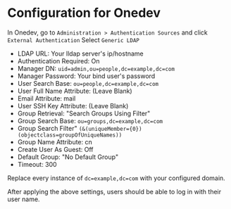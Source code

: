 # Configuration for Onedev
In Onedev, go to `Administration > Authentication Sources` and click `External Authentication`
Select `Generic LDAP`

* LDAP URL: Your lldap server's ip/hostname
* Authentication Required: On
* Manager DN: `uid=admin,ou=people,dc=example,dc=com`
* Manager Password: Your bind user's password
* User Search Base: `ou=people,dc=example,dc=com`
* User Full Name Attribute: (Leave Blank)
* Email Attribute: mail
* User SSH Key Attribute: (Leave Blank)
* Group Retrieval: "Search Groups Using Filter"
* Group Search Base: `ou=groups,dc=example,dc=com`
* Group Search Filter" `(&(uniqueMember={0})(objectclass=groupOfUniqueNames))`
* Group Name Attribute: cn
* Create User As Guest: Off
* Default Group: "No Default Group"
* Timeout: 300

Replace every instance of `dc=example,dc=com` with your configured domain.

After applying the above settings, users should be able to log in with their user name.
